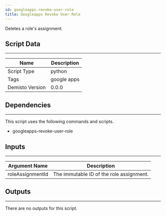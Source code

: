 ```yaml
---
id: googleapps-revoke-user-role
title: Googleapps Revoke User Role
---
```


Deletes a role's assignment.

## Script Data
---

| **Name** | **Description** |
| --- | --- |
| Script Type | python |
| Tags | google apps |
| Demisto Version | 0.0.0 |

## Dependencies
---
This script uses the following commands and scripts.
* googleapps-revoke-user-role

## Inputs
---

| **Argument Name** | **Description** |
| --- | --- |
| roleAssignmentId | The immutable ID of the role assignment. |

## Outputs
---
There are no outputs for this script.
